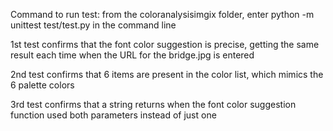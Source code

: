 
Command to run test:
from the coloranalysisimgix folder, enter python -m unittest test/test.py in the command line

1st test confirms that the font color suggestion is precise, getting the same result each time when the URL for the bridge.jpg is entered

2nd test confirms that 6 items are present in the color list, which mimics the 6 palette colors

3rd test confirms that a string returns when the font color suggestion function used both parameters instead of just one